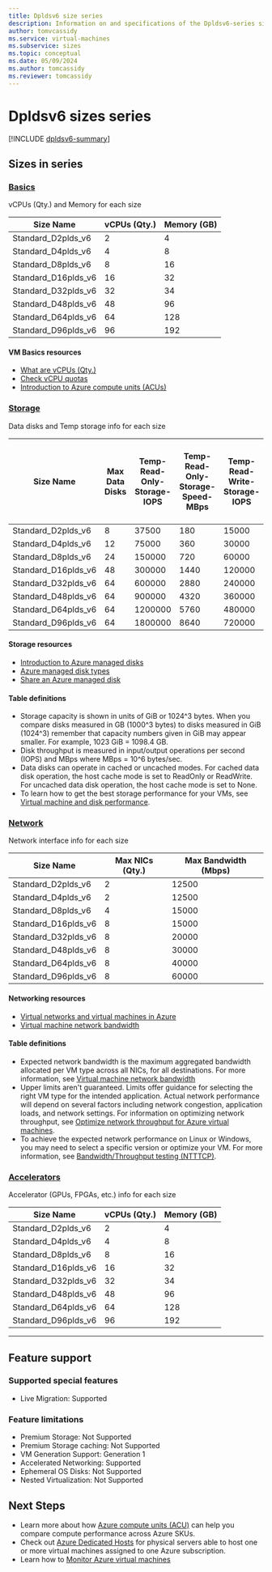 ```yaml
---
title: Dpldsv6 size series
description: Information on and specifications of the Dpldsv6-series sizes
author: tomvcassidy
ms.service: virtual-machines
ms.subservice: sizes
ms.topic: conceptual
ms.date: 05/09/2024
ms.author: tomcassidy
ms.reviewer: tomcassidy
---
```


# Dpldsv6 sizes series

[!INCLUDE [dpldsv6-summary](./includes/dpldsv6-summary.md)]

## Sizes in series

### [Basics](#tab/sizebasic)

vCPUs (Qty.) and Memory for each size

| Size Name | vCPUs (Qty.) | Memory (GB) |
| --- | --- | --- |
| Standard_D2plds_v6 | 2 | 4 |
| Standard_D4plds_v6 | 4 | 8 |
| Standard_D8plds_v6 | 8 | 16 |
| Standard_D16plds_v6 | 16 | 32 |
| Standard_D32plds_v6 | 32 | 34 |
| Standard_D48plds_v6 | 48 | 96 |
| Standard_D64plds_v6 | 64 | 128 |
| Standard_D96plds_v6 | 96 | 192 |

#### VM Basics resources
- [What are vCPUs (Qty.)](https://learn.microsoft.com/azure/virtual-machines/managed-disks-overview)
- [Check vCPU quotas](https://learn.microsoft.com/azure/virtual-machines/quotas)
- [Introduction to Azure compute units (ACUs)](https://learn.microsoft.com/azure/virtual-machines/acu)

### [Storage](#tab/sizestorage)

Data disks and Temp storage info for each size

| Size Name | Max Data Disks | Temp-Read-Only-Storage-IOPS | Temp-Read-Only-Storage-Speed-MBps | Temp-Read-Write-Storage-IOPS | Temp-Read-Write-Storage-Speed-MBps | Temp Storage Size (GB) | Uncached-Max IOPS | Uncached-Disk Speed (MBps) | Uncached-Burst-Max IOPS | Uncached-Burst-Disk Speed (MBps) | Uncached-Ultra-Disk-and-Premium-SSD-V2-IOPS | Uncached-Ultra-Disk-and-Premium-SSD-V2-Speed-MBps | Uncached-Burst-Ultra-Disk-and-Premium-SSD-V2-IOPS | Uncached-Burst-Ultra-Disk-and-Premium-SSD-V2-Speed-MBps |
| --- | --- | --- | --- | --- | --- | --- | --- | --- | --- | --- | --- | --- | --- | --- |
| Standard_D2plds_v6 | 8 | 37500 | 180 | 15000 | 90 | 1 x 110 | 3750 | 106 | 10000 | 1250 | 4163 | 124 | 11100 | 1463 |
| Standard_D4plds_v6 | 12 | 75000 | 360 | 30000 | 180 | 1 x 220 | 6400 | 212 | 20000 | 1250 | 8333 | 248 | 26040 | 1463 |
| Standard_D8plds_v6 | 24 | 150000 | 720 | 60000 | 360 | 1 x 440 | 12800 | 424 | 20000 | 1250 | 16666 | 496 | 26040 | 1463 |
| Standard_D16plds_v6 | 48 | 300000 | 1440 | 120000 | 720 | 2 x 440 | 25600 | 848 | 40000 | 1250 | 33331 | 992 | 52080 | 1463 |
| Standard_D32plds_v6 | 64 | 600000 | 2880 | 240000 | 1440 | 4 x 440 | 51200 | 1696 | 80000 | 2000 | 66662 | 1984 | 104160 | 2340 |
| Standard_D48plds_v6 | 64 | 900000 | 4320 | 360000 | 2160 | 6 x 440 | 76800 | 2544 | 80000 | 3000 | 99994 | 2976 | 104160 | 3510 |
| Standard_D64plds_v6 | 64 | 1200000 | 5760 | 480000 | 2880 | 4 x 880 | 102400 | 3392 | 102400 | 3392 | 133325 | 3969 | 133325 | 4680 |
| Standard_D96plds_v6 | 64 | 1800000 | 8640 | 720000 | 4320 | 6 x 880 | 153600 | 5000 | 153600 | 5000 | 199987 | 5850 | 199987 | 5953 |

#### Storage resources
- [Introduction to Azure managed disks](https://learn.microsoft.com/en-us/azure/virtual-machines/managed-disks-overview)
- [Azure managed disk types](https://learn.microsoft.com/en-us/azure/virtual-machines/disks-types)
- [Share an Azure managed disk](https://learn.microsoft.com/en-us/azure/virtual-machines/disks-shared)

#### Table definitions
- Storage capacity is shown in units of GiB or 1024^3 bytes. When you compare disks measured in GB (1000^3 bytes) to disks measured in GiB (1024^3) remember that capacity numbers given in GiB may appear smaller. For example, 1023 GiB = 1098.4 GB.
- Disk throughput is measured in input/output operations per second (IOPS) and MBps where MBps = 10^6 bytes/sec.
- Data disks can operate in cached or uncached modes. For cached data disk operation, the host cache mode is set to ReadOnly or ReadWrite. For uncached data disk operation, the host cache mode is set to None.
- To learn how to get the best storage performance for your VMs, see [Virtual machine and disk performance](https://learn.microsoft.com/en-us/azure/virtual-machines/disks-performance).

### [Network](#tab/sizenetwork)

Network interface info for each size

| Size Name | Max NICs (Qty.) | Max Bandwidth (Mbps) |
| --- | --- | --- |
| Standard_D2plds_v6 | 2 | 12500 |
| Standard_D4plds_v6 | 2 | 12500 |
| Standard_D8plds_v6 | 4 | 15000 |
| Standard_D16plds_v6 | 8 | 15000 |
| Standard_D32plds_v6 | 8 | 20000 |
| Standard_D48plds_v6 | 8 | 30000 |
| Standard_D64plds_v6 | 8 | 40000 |
| Standard_D96plds_v6 | 8 | 60000 |

#### Networking resources
- [Virtual networks and virtual machines in Azure](https://learn.microsoft.com/azure/virtual-network/network-overview)
- [Virtual machine network bandwidth](https://learn.microsoft.com/azure/virtual-network/virtual-machine-network-throughput)

#### Table definitions
- Expected network bandwidth is the maximum aggregated bandwidth allocated per VM type across all NICs, for all destinations. For more information, see [Virtual machine network bandwidth](https://learn.microsoft.com/azure/virtual-network/virtual-machine-network-throughput)
- Upper limits aren't guaranteed. Limits offer guidance for selecting the right VM type for the intended application. Actual network performance will depend on several factors including network congestion, application loads, and network settings. For information on optimizing network throughput, see [Optimize network throughput for Azure virtual machines](https://learn.microsoft.com/azure/virtual-network/virtual-network-optimize-network-bandwidth). 
-  To achieve the expected network performance on Linux or Windows, you may need to select a specific version or optimize your VM. For more information, see [Bandwidth/Throughput testing (NTTTCP)](https://learn.microsoft.com/azure/virtual-network/virtual-network-bandwidth-testing).

### [Accelerators](#tab/sizeaccelerators)

Accelerator (GPUs, FPGAs, etc.) info for each size

| Size Name | vCPUs (Qty.) | Memory (GB) |
| --- | --- | --- |
| Standard_D2plds_v6 | 2 | 4 |
| Standard_D4plds_v6 | 4 | 8 |
| Standard_D8plds_v6 | 8 | 16 |
| Standard_D16plds_v6 | 16 | 32 |
| Standard_D32plds_v6 | 32 | 34 |
| Standard_D48plds_v6 | 48 | 96 |
| Standard_D64plds_v6 | 64 | 128 |
| Standard_D96plds_v6 | 96 | 192 |

---

## Feature support

### Supported special features
- Live Migration: Supported

### Feature limitations
- Premium Storage: Not Supported
- Premium Storage caching: Not Supported
- VM Generation Support: Generation 1
- Accelerated Networking: Supported
- Ephemeral OS Disks: Not Supported
- Nested Virtualization: Not Supported

## Next Steps
- Learn more about how [Azure compute units (ACU)](https://learn.microsoft.com/azure/virtual-machines/acu) can help you compare compute performance across Azure SKUs.
- Check out [Azure Dedicated Hosts](https://learn.microsoft.com/azure/virtual-machines/dedicated-hosts) for physical servers able to host one or more virtual machines assigned to one Azure subscription.
- Learn how to [Monitor Azure virtual machines](https://learn.microsoft.comazure/virtual-machines/monitor-vm)
